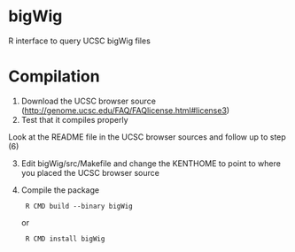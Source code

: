 bigWig
======

R interface to query UCSC bigWig files

Compilation
===========

1. Download the UCSC browser source (http://genome.ucsc.edu/FAQ/FAQlicense.html#license3)
2. Test that it compiles properly

  Look at the README file in the UCSC browser sources and follow up to step (6)

3. Edit bigWig/src/Makefile and change the KENTHOME to point to where you placed the UCSC browser source
4. Compile the package

        R CMD build --binary bigWig

    or

        R CMD install bigWig
